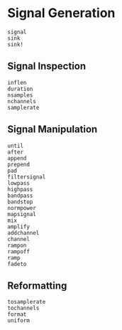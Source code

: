 
# Signal Generation

```@docs
signal
sink
sink!
```

## Signal Inspection
```@docs
inflen
duration
nsamples
nchannels
samplerate
```

## Signal Manipulation
```@docs
until
after
append
prepend
pad
filtersignal
lowpass
highpass
bandpass
bandstop
normpower
mapsignal
mix
amplify
addchannel
channel
rampon
rampoff
ramp
fadeto
```

## Reformatting

```@docs
tosamplerate
tochannels
format
uniform
```